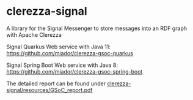 # clerezza-signal
A library for the Signal Messenger to store messages into an RDF graph with Apache Clerezza

Signal Quarkus Web service with Java 11: https://github.com/miador/clerezza-gsoc-quarkus

Signal Spring Boot Web service with Java 8: https://github.com/miador/clerezza-gsoc-spring-boot

The detailed report can be found under [clerezza-signal/resources/GSoC_report.pdf](https://github.com/miador/clerezza-signal/blob/main/resources/GSoC_report.pdf)
